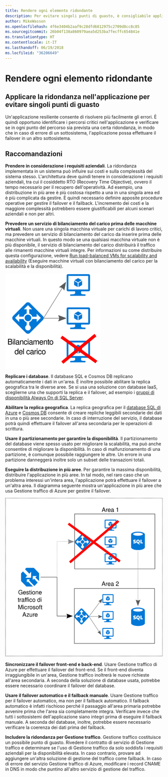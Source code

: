 ```yaml
---
title: Rendere ogni elemento ridondante
description: Per evitare singoli punti di guasto, è consigliabile applicare la ridondanza nell'applicazione.
author: MikeWasson
ms.openlocfilehash: 4f6e3404b2aaf9c28dfd6812975c2709d8cc8c85
ms.sourcegitcommit: 26b04f138a860979aea5d253ba7fecffc654841e
ms.translationtype: HT
ms.contentlocale: it-IT
ms.lasthandoff: 06/19/2018
ms.locfileid: "36206649"
---
```

# <a name="make-all-things-redundant"></a>Rendere ogni elemento ridondante

## <a name="build-redundancy-into-your-application-to-avoid-having-single-points-of-failure"></a>Applicare la ridondanza nell'applicazione per evitare singoli punti di guasto

Un'applicazione resiliente consente di risolvere più facilmente gli errori. È quindi opportuno identificare i percorsi critici nell'applicazione e verificare se in ogni punto del percorso sia prevista una certa ridondanza, in modo che in caso di errore di un sottosistema, l'applicazione possa effettuare il failover in un altro sottosistema.

## <a name="recommendations"></a>Raccomandazioni 

**Prendere in considerazione i requisiti aziendali**. La ridondanza implementata in un sistema può influire sui costi e sulla complessità del sistema stesso. L'architettura deve quindi tenere in considerazione i requisiti aziendali, tra cui il cosiddetto RTO (Recovery Time Objective), ovvero il tempo necessario per il recupero dell'operatività. Ad esempio, una distribuzione in più aree è più costosa rispetto a una in una singola area ed è più complicata da gestire. È quindi necessario definire apposite procedure operative per gestire il failover e il failback. L'incremento dei costi e la maggiore complessità potrebbero essere giustificabili per alcuni scenari aziendali e non per altri.

**Prevedere un servizio di bilanciamento del carico prima delle macchine virtuali**. Non usare una singola macchina virtuale per carichi di lavoro critici, ma prevedere un servizio di bilanciamento del carico da inserire prima delle macchine virtuali. In questo modo se una qualsiasi macchina virtuale non è più disponibile, il servizio di bilanciamento del carico distribuirà il traffico alle rimanenti macchine virtuali integre. Per informazioni su come distribuire questa configurazione, vedere [Run load-balanced VMs for scalability and availability][multi-vm-blueprint] (Eseguire macchine virtuali con bilanciamento del carico per la scalabilità e la disponibilità).

![](./images/load-balancing.svg)

**Replicare i database**. Il database SQL e Cosmos DB replicano automaticamente i dati in un'area. È inoltre possibile abilitare la replica geografica tra le diverse aree. Se si usa una soluzione con database IaaS, sceglierne una che supporti la replica e il failover, ad esempio i [gruppi di disponibilità Always On di SQL Server][sql-always-on]. 

**Abilitare la replica geografica**. La replica geografica per il [database SQL di Azure][sql-geo-replication] e [Cosmos DB][cosmosdb-geo-replication] consente di creare repliche leggibili secondarie dei dati in una o più aree secondarie. In caso di interruzione del servizio, il database potrà quindi effettuare il failover all'area secondaria per le operazioni di scrittura.

**Usare il partizionamento per garantire la disponibilità**. Il partizionamento del database viene spesso usato per migliorare la scalabilità, ma può anche consentire di migliorare la disponibilità. In caso di malfunzionamento di una partizione, è comunque possibile raggiungere le altre. Un errore in una partizione danneggerà inoltre solo un subset delle transazioni totali. 

**Eseguire la distribuzione in più aree**. Per garantire la massima disponibilità, distribuire l'applicazione in più aree. In tal modo, nel raro caso che un problema interessi un'intera area, l'applicazione potrà effettuare il failover a un'altra area. Il diagramma seguente mostra un'applicazione in più aree che usa Gestione traffico di Azure per gestire il failover.

![](images/failover.svg)

**Sincronizzare il failover front-end e back-end**. Usare Gestione traffico di Azure per effettuare il failover del front-end. Se il front-end diventa irraggiungibile in un'area, Gestione traffico inoltrerà le nuove richieste all'area secondaria. A seconda della soluzione di database usata, potrebbe essere necessario coordinare il failover del database. 

**Usare il failover automatico e il failback manuale**. Usare Gestione traffico per il failover automatico, ma non per il failback automatico. Il failback automatico è infatti rischioso perché il passaggio all'area primaria potrebbe avvenire prima che l'area sia completamente integra. Verificare invece che tutti i sottosistemi dell'applicazione siano integri prima di eseguire il failback manuale. A seconda del database, inoltre, potrebbe essere necessario verificare la coerenza dei dati prima del failback.

**Includere la ridondanza per Gestione traffico**. Gestione traffico costituisce un possibile punto di guasto. Rivedere il contratto di servizio di Gestione traffico e determinare se l'uso di Gestione traffico da solo soddisfa i requisiti aziendali per la disponibilità elevata. In caso contrario, provare ad aggiungere un'altra soluzione di gestione del traffico come failback. In caso di errore del servizio Gestione traffico di Azure, modificare i record CNAME in DNS in modo che puntino all'altro servizio di gestione del traffico.



<!-- links -->

[multi-vm-blueprint]: ../../reference-architectures/virtual-machines-windows/multi-vm.md

[cassandra]: http://cassandra.apache.org/
[cosmosdb-geo-replication]: /azure/cosmos-db/distribute-data-globally
[sql-always-on]: https://msdn.microsoft.com/library/hh510230.aspx
[sql-geo-replication]: /azure/sql-database/sql-database-geo-replication-overview
